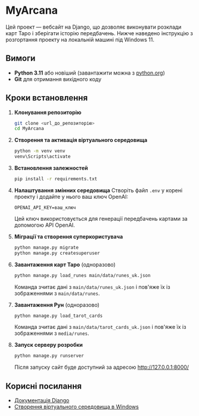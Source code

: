 # MyArcana

Цей проект — вебсайт на Django, що дозволяє виконувати розклади карт Таро і зберігати історію передбачень. Нижче наведено інструкцію з розгортання проекту на локальній машині під Windows 11.

## Вимоги

- **Python 3.11** або новіший (завантажити можна з [python.org](https://www.python.org/downloads/windows/))
- **Git** для отримання вихідного коду

## Кроки встановлення

1. **Клонування репозиторію**
   ```bash
   git clone <url_до_репозиторію>
   cd MyArcana
   ```

2. **Створення та активація віртуального середовища**
   ```bash
   python -m venv venv
   venv\Scripts\activate
   ```

3. **Встановлення залежностей**
   ```bash
   pip install -r requirements.txt
   ```

4. **Налаштування змінних середовища**
   Створіть файл `.env` у корені проекту і додайте у нього ваш ключ OpenAI:
   ```
   OPENAI_API_KEY=ваш_ключ
   ```
   Цей ключ використовується для генерації передбачень картами за допомогою API OpenAI.

5. **Міграції та створення суперкористувача**
   ```bash
   python manage.py migrate
   python manage.py createsuperuser
   ```

6. **Завантаження карт Таро** (одноразово)
   ```bash
   python manage.py load_runes main/data/runes_uk.json
   ```
   Команда зчитає дані з `main/data/runes_uk.json` і пов'яже їх із зображеннями з `main/data/runes`.

7. **Завантаження Рун** (одноразово)
   ```bash
   python manage.py load_tarot_cards
   ```
   Команда зчитає дані з `main/data/tarot_cards_uk.json` і пов'яже їх із зображеннями з `media/runes`.

8. **Запуск серверу розробки**
   ```bash
   python manage.py runserver
   ```
   Після запуску сайт буде доступний за адресою http://127.0.0.1:8000/

## Корисні посилання

- [Документація Django](https://docs.djangoproject.com/en/5.2/)
- [Створення віртуального середовища в Windows](https://docs.python.org/3/library/venv.html)
  
